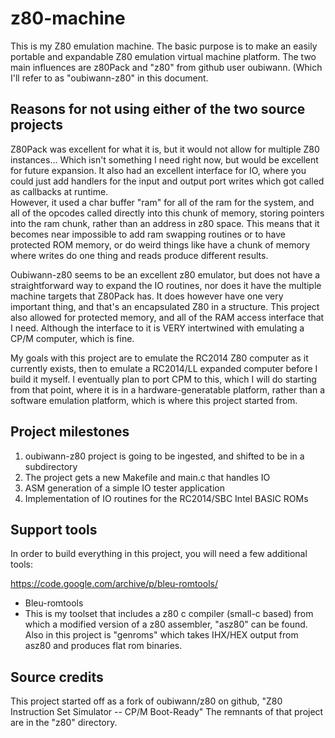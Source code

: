 # z80-machine

This is my Z80 emulation machine. The basic purpose is to make an easily portable and
expandable Z80 emulation virtual machine platform.  The two main influences are z80Pack and "z80" 
from github user oubiwann. (Which I'll refer to as "oubiwann-z80" in this document.

## Reasons for not using either of the two source projects

Z80Pack was excellent for what it is, but it would not allow for multiple Z80 instances... Which isn't something 
I need right now, but would be excellent for future expansion.  It also had an excellent interface for IO, where
you could just add handlers for the input and output port writes which got called as callbacks at runtime.  
However, it used a char buffer "ram" for all of the ram for the system, and all of the opcodes called directly
into this chunk of memory, storing pointers into the ram chunk, rather than an address in z80 space.  This means
that it becomes near impossible to add ram swapping routines or to have protected ROM memory, or do weird things
like have a chunk of memory where writes do one thing and reads produce different results.

Oubiwann-z80 seems to be an excellent z80 emulator, but does not have a straightforward way to expand the IO 
routines, nor does it have the multiple machine targets that Z80Pack has.  It does however have one very 
important thing, and that's an encapsulated Z80 in a structure.  This project also allowed for protected
memory, and all of the RAM access interface that I need. Although the interface to it is VERY intertwined 
with emulating a CP/M computer, which is fine.

My goals with this project are to emulate the RC2014 Z80 computer as it currently exists, then to emulate a
RC2014/LL expanded computer before I build it myself.  I eventually plan to port CPM to this, which I will
do starting from that point, where it is in a hardware-generatable platform, rather than a software emulation
platform, which is where this project started from.

## Project milestones

1. oubiwann-z80 project is going to be ingested, and shifted to be in a subdirectory
2. The project gets a new Makefile and main.c that handles IO
3. ASM generation of a simple IO tester application
4. Implementation of IO routines for the RC2014/SBC Intel BASIC ROMs

## Support tools

In order to build everything in this project, you will need a few additional tools:

https://code.google.com/archive/p/bleu-romtools/
- Bleu-romtools
- This is my toolset that includes a z80 c compiler (small-c based) from which a modified version of a 
  z80 assembler, "asz80" can be found.  Also in this project is "genroms" which takes IHX/HEX output
  from asz80 and produces flat rom binaries.

## Source credits

This project started off as a fork of oubiwann/z80 on github, "Z80 Instruction Set Simulator -- CP/M Boot-Ready"
The remnants of that project are in the "z80" directory.
